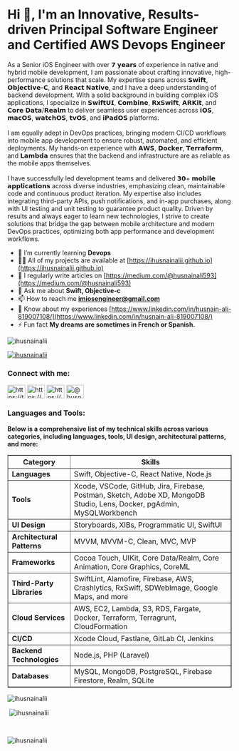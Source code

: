 <h1>Hi 👋, I'm an Innovative, Results-driven Principal Software Engineer and Certified AWS Devops Engineer</h1>
<p>As a Senior iOS Engineer with over 𝟳 𝘆𝗲𝗮𝗿𝘀 of experience in native and hybrid mobile development, I am passionate about crafting innovative, high-performance solutions that scale. My expertise spans across 𝗦𝘄𝗶𝗳𝘁, 𝗢𝗯𝗷𝗲𝗰𝘁𝗶𝘃𝗲-𝗖, and 𝗥𝗲𝗮𝗰𝘁 𝗡𝗮𝘁𝗶𝘃𝗲, and I have a deep understanding of backend development. With a solid background in building complex iOS applications, I specialize in 𝗦𝘄𝗶𝗳𝘁𝗨𝗜, 𝗖𝗼𝗺𝗯𝗶𝗻𝗲, 𝗥𝘅𝗦𝘄𝗶𝗳𝘁, 𝗔𝗥𝗞𝗶𝘁, and 𝗖𝗼𝗿𝗲 𝗗𝗮𝘁𝗮/𝗥𝗲𝗮𝗹𝗺 to deliver seamless user experiences across 𝗶𝗢𝗦, 𝗺𝗮𝗰𝗢𝗦, 𝘄𝗮𝘁𝗰𝗵𝗢𝗦, 𝘁𝘃𝗢𝗦, and 𝗶𝗣𝗮𝗱𝗢𝗦 platforms.  <br><br>I am equally adept in DevOps practices, bringing modern CI/CD workflows into mobile app development to ensure robust, automated, and efficient deployments. My hands-on experience with 𝗔𝗪𝗦, 𝗗𝗼𝗰𝗸𝗲𝗿, 𝗧𝗲𝗿𝗿𝗮𝗳𝗼𝗿𝗺, and 𝗟𝗮𝗺𝗯𝗱𝗮 ensures that the backend and infrastructure are as reliable as the mobile apps themselves.  <br><br>I have successfully led development teams and delivered 𝟯𝟬+ 𝗺𝗼𝗯𝗶𝗹𝗲 𝗮𝗽𝗽𝗹𝗶𝗰𝗮𝘁𝗶𝗼𝗻𝘀 across diverse industries, emphasizing clean, maintainable code and continuous product iteration. My expertise also includes integrating third-party APIs, push notifications, and in-app purchases, along with UI testing and unit testing to guarantee product quality.  Driven by results and always eager to learn new technologies, I strive to create solutions that bridge the gap between mobile architecture and modern DevOps practices, optimizing both app performance and development workflows.</p>

- 🌱 I’m currently learning **Devops**
- 👨‍💻 All of my projects are available at [https://ihusnainalii.github.io](https://ihusnainalii.github.io)
- 📝 I regularly write articles on [https://medium.com/@husnainali593](https://medium.com/@husnainali593)
- 💬 Ask me about **Swift, Objective-c**
- 📫 How to reach me **imiosengineer@gmail.com**
- 📄 Know about my experiences [https://www.linkedin.com/in/husnain-ali-819007108/](https://www.linkedin.com/in/husnain-ali-819007108/)
- ⚡ Fun fact **My dreams are sometimes in French or Spanish.**


<p align="left"> <img src="https://komarev.com/ghpvc/?username=ihusnainalii&label=Profile%20views&color=0e75b6&style=flat" alt="ihusnainalii" /> </p>
<p align="left"> <a href="https://github.com/ryo-ma/github-profile-trophy"><img src="https://github-profile-trophy.vercel.app/?username=ihusnainalii" alt="ihusnainalii" /></a> </p>

<h3 align="left">Connect with me:</h3>
<p align="left">
<a href="https://twitter.com/https://twitter.com/imiosengineer" target="blank"><img align="center" src="https://raw.githubusercontent.com/rahuldkjain/github-profile-readme-generator/master/src/images/icons/Social/twitter.svg" alt="https://twitter.com/imiosengineer" height="30" width="40" /></a>
<a href="https://linkedin.com/in/https://www.linkedin.com/in/husnain-ali-819007108/" target="blank"><img align="center" src="https://raw.githubusercontent.com/rahuldkjain/github-profile-readme-generator/master/src/images/icons/Social/linked-in-alt.svg" alt="https://www.linkedin.com/in/husnain-ali-819007108/" height="30" width="40" /></a>
<a href="https://fb.com/https://www.facebook.com/husnain.ali.1428/" target="blank"><img align="center" src="https://raw.githubusercontent.com/rahuldkjain/github-profile-readme-generator/master/src/images/icons/Social/facebook.svg" alt="https://www.facebook.com/husnain.ali.1428/" height="30" width="40" /></a>
<a href="https://medium.com/@husnainali593" target="blank"><img align="center" src="https://raw.githubusercontent.com/rahuldkjain/github-profile-readme-generator/master/src/images/icons/Social/medium.svg" alt="@husnainali593" height="30" width="40" /></a>
</p>

**<h3 align="left">Languages and Tools:</h3>**
<p><strong>Below is a comprehensive list of my technical skills across various categories, including languages, tools, UI design, architectural patterns, and more:</strong></p>
<table border="1" cellpadding="10" cellspacing="0">
  <thead>
    <tr>
      <th>Category</th>
      <th>Skills</th>
    </tr>
  </thead>
  <tbody>
    <tr>
      <td><strong>Languages</strong></td>
      <td>Swift, Objective-C, React Native, Node.js</td>
    </tr>
    <tr>
      <td><strong>Tools</strong></td>
      <td>Xcode, VSCode, GitHub, Jira, Firebase, Postman, Sketch, Adobe XD, MongoDB Studio, Lens, Docker, pgAdmin, MySQLWorkbench</td>
    </tr>
    <tr>
      <td><strong>UI Design</strong></td>
      <td>Storyboards, XIBs, Programmatic UI, SwiftUI</td>
    </tr>
    <tr>
      <td><strong>Architectural Patterns</strong></td>
      <td>MVVM, MVVM-C, Clean, MVC, MVP</td>
    </tr>
    <tr>
      <td><strong>Frameworks</strong></td>
      <td>Cocoa Touch, UIKit, Core Data/Realm, Core Animation, Core Graphics, CoreML</td>
    </tr>
    <tr>
      <td><strong>Third-Party Libraries</strong></td>
      <td>SwiftLint, Alamofire, Firebase, AWS, Crashlytics, RxSwift, SDWebImage, Google Maps, and more</td>
    </tr>
    <tr>
      <td><strong>Cloud Services</strong></td>
      <td>AWS, EC2, Lambda, S3, RDS, Fargate, Docker, Terraform, Terragrunt, CloudFormation</td>
    </tr>
    <tr>
      <td><strong>CI/CD</strong></td>
      <td>Xcode Cloud, Fastlane, GitLab CI, Jenkins</td>
    </tr>
    <tr>
      <td><strong>Backend Technologies</strong></td>
      <td>Node.js, PHP (Laravel)</td>
    </tr>
    <tr>
      <td><strong>Databases</strong></td>
      <td>MySQL, MongoDB, PostgreSQL, Firebase Firestore, Realm, SQLite</td>
    </tr>
  </tbody>
</table>


<p><img align="left" src="https://github-readme-stats.vercel.app/api/top-langs?username=ihusnainalii&show_icons=true&locale=en&layout=compact" alt="ihusnainalii" /></p>
<br>
<p>&nbsp;<img align="center" src="https://github-readme-stats.vercel.app/api?username=ihusnainalii&show_icons=true&locale=en" alt="ihusnainalii" /></p>
<br>
<p><img align="center" src="https://github-readme-streak-stats.herokuapp.com/?user=ihusnainalii&" alt="ihusnainalii" /></p>

